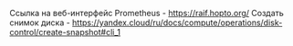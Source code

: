 Ссылка на веб-интерфейс Prometheus - https://raif.hopto.org/
Создать снимок диска - https://yandex.cloud/ru/docs/compute/operations/disk-control/create-snapshot#cli_1
